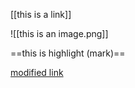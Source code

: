 [[this is a link]]

![[this is an image.png]]

==this is highlight (mark)==

[modified link](/blog/or/may/be/not/blog)